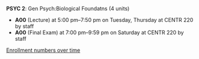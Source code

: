 **PSYC 2**: Gen Psych:Biological Foundatns (4 units)

- **A00** (Lecture) at 5:00 pm–7:50 pm on Tuesday, Thursday at CENTR 220 by staff
- **A00** (Final Exam) at 7:00 pm–9:59 pm on Saturday at CENTR 220 by staff

[Enrollment numbers over time](./PSYC2.tsv)
